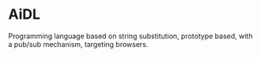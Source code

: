 # AiDL
Programming language based on string substitution, prototype based, with a pub/sub mechanism, targeting browsers.
